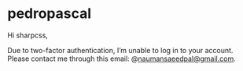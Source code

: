 # pedropascal
Hi sharpcss,

Due to two-factor authentication, I’m unable to log in to your account. Please contact me through this email: @naumansaeedpal@gmail.com.
